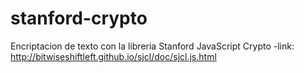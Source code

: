 # stanford-crypto
Encriptacion de texto con la libreria Stanford JavaScript Crypto
-link: http://bitwiseshiftleft.github.io/sjcl/doc/sjcl.js.html
